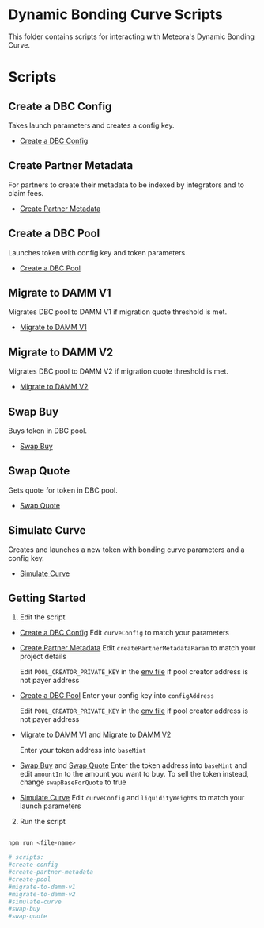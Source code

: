 # Dynamic Bonding Curve Scripts

  

This folder contains scripts for interacting with Meteora's Dynamic Bonding Curve.

  
  
  # Scripts

## Create a DBC Config

Takes launch parameters and creates a config key.

- [Create a DBC Config](./src/create-config.ts)

  

## Create Partner Metadata

  For partners to create their metadata to be indexed by integrators and to claim fees.

- [Create Partner Metadata](./src/create-partner-metadata.ts)

  

## Create a DBC Pool

  Launches token with config key and token parameters

- [Create a DBC Pool](./src/create-pool.ts)

  

## Migrate to DAMM V1

  
Migrates DBC pool to DAMM V1 if migration quote threshold is met.
- [Migrate to DAMM V1](./src/migrate-to-damm-v1.ts)

  

## Migrate to DAMM V2

  
Migrates DBC pool to DAMM V2 if migration quote threshold is met.
- [Migrate to DAMM V2](./src/migrate-to-damm-v2.ts)

  

## Swap Buy

  
Buys token in DBC pool.
- [Swap Buy](./src/swap-buy.ts)

  

## Swap Quote

  
Gets quote for token in DBC pool.
- [Swap Quote](./src/swap-quote.ts)

  

## Simulate Curve

  Creates and launches a new token with bonding curve parameters and a config key.
- [Simulate Curve](./src/simulate-curve.ts)

  
  
  

## Getting Started

1. Edit the script
- [Create a DBC Config](./src/create-config.ts)
	Edit `curveConfig`  to match your parameters

- [Create Partner Metadata](./src/create-partner-metadata.ts)
		Edit `createPartnerMetadataParam` to match your project details
		
	Edit `POOL_CREATOR_PRIVATE_KEY` in the [env file]( ./../../env) if pool creator address is not payer address
		
- [Create a DBC Pool](./src/create-pool.ts)
	Enter your config key into  `configAddress` 
	
	Edit `POOL_CREATOR_PRIVATE_KEY` in the [env file]( ./../../env) if pool creator address is not payer address
	
- [Migrate to DAMM V1](./src/migrate-to-damm-v1.ts) and [Migrate to DAMM V2](./src/migrate-to-damm-v2.ts)

	Enter your token address into  `baseMint` 
	
	

- [Swap Buy](./src/swap-buy.ts) and  [Swap Quote](./src/swap-quote.ts)
	Enter the token address into `baseMint` and edit `amountIn`  to the amount you want to buy.
		To sell the token instead, change `swapBaseForQuote` to true
		
- [Simulate Curve](./src/simulate-curve.ts)
	Edit `curveConfig` and `liquidityWeights` to match your launch parameters

	
2. Run the script

```bash

npm run <file-name>

# scripts:
#create-config
#create-partner-metadata
#create-pool
#migrate-to-damm-v1
#migrate-to-damm-v2
#simulate-curve
#swap-buy
#swap-quote
```